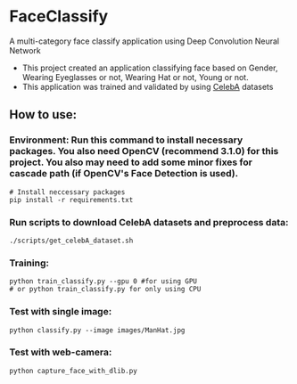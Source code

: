 # FaceClassify 
A multi-category face classify application using Deep Convolution Neural Network
* This project created an application classifying face based on Gender, Wearing Eyeglasses or not, Wearing Hat or not, Young or not. 
* This application was trained and validated by using [CelebA](http://mmlab.ie.cuhk.edu.hk/projects/CelebA.html) datasets 

## How to use:
### Environment: Run this command to install necessary packages. You also need OpenCV (recommend 3.1.0) for this project. You also may need to add some minor fixes for cascade path (if OpenCV's Face Detection is used).
```
# Install neccessary packages
pip install -r requirements.txt
```

### Run scripts to download CelebA datasets and preprocess data:
```
./scripts/get_celebA_dataset.sh
```

### Training:
```
python train_classify.py --gpu 0 #for using GPU
# or python train_classify.py for only using CPU
```

### Test with single image:
```
python classify.py --image images/ManHat.jpg
```

### Test with web-camera:
```
python capture_face_with_dlib.py
```
